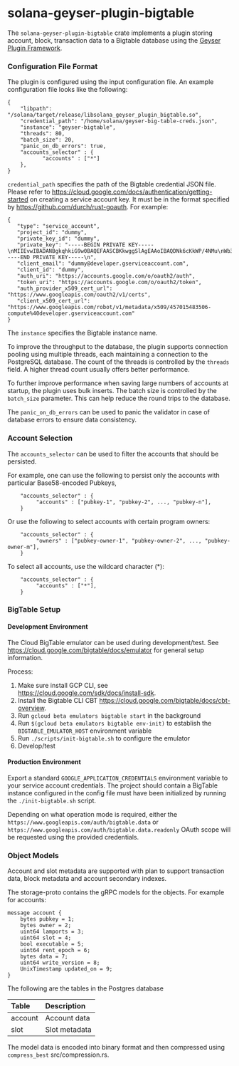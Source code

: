 # solana-geyser-plugin-bigtable
The `solana-geyser-plugin-bigtable` crate implements a plugin storing
account, block, transaction data to a Bigtable database using the 
[Geyser Plugin Framework](https://docs.solana.com/developing/plugins/geyser_plugin).


### Configuration File Format

The plugin is configured using the input configuration file. An example
configuration file looks like the following:

```
{
    "libpath": "/solana/target/release/libsolana_geyser_plugin_bigtable.so",
	"credential_path": "/home/solana/geyser-big-table-creds.json",
	"instance": "geyser-bigtable",
	"threads": 80,
	"batch_size": 20,
	"panic_on_db_errors": true,
	"accounts_selector" : {
           "accounts" : ["*"]
    },
}
```

`credential_path` specifies the path of the Bigtable credential JSON file.
Please refer to https://cloud.google.com/docs/authentication/getting-started
on creating a service account key.
It must be in the format specified by https://github.com/durch/rust-goauth. For example:

```
{
   "type": "service_account",
   "project_id": "dummy",
   "private_key_id": "dummy",
   "private_key": "-----BEGIN PRIVATE KEY-----\nMIIEvwIBADANBgkqhkiG9w0BAQEFAASCBKkwggSlAgEAAoIBAQDNk6cKkWP/4NMu\nWb3s24YHfM639IXzPtTev06PUVVQnyHmT1bZgQ/XB6BvIRaReqAqnQd61PAGtX3e\n8XocTw+u/ZfiPJOf+jrXMkRBpiBh9mbyEIqBy8BC20OmsUc+O/YYh/qRccvRfPI7\n3XMabQ8eFWhI6z/t35oRpvEVFJnSIgyV4JR/L/cjtoKnxaFwjBzEnxPiwtdy4olU\nKO/1maklXexvlO7onC7CNmPAjuEZKzdMLzFszikCDnoKJC8k6+2GZh0/JDMAcAF4\nwxlKNQ89MpHVRXZ566uKZg0MqZqkq5RXPn6u7yvNHwZ0oahHT+8ixPPrAEjuPEKM\nUPzVRz71AgMBAAECggEAfdbVWLW5Befkvam3hea2+5xdmeN3n3elrJhkiXxbAhf3\nE1kbq9bCEHmdrokNnI34vz0SWBFCwIiWfUNJ4UxQKGkZcSZto270V8hwWdNMXUsM\npz6S2nMTxJkdp0s7dhAUS93o9uE2x4x5Z0XecJ2ztFGcXY6Lupu2XvnW93V9109h\nkY3uICLdbovJq7wS/fO/AL97QStfEVRWW2agIXGvoQG5jOwfPh86GZZRYP9b8VNw\ntkAUJe4qpzNbWs9AItXOzL+50/wsFkD/iWMGWFuU8DY5ZwsL434N+uzFlaD13wtZ\n63D+tNAxCSRBfZGQbd7WxJVFfZe/2vgjykKWsdyNAQKBgQDnEBgSI836HGSRk0Ub\nDwiEtdfh2TosV+z6xtyU7j/NwjugTOJEGj1VO/TMlZCEfpkYPLZt3ek2LdNL66n8\nDyxwzTT5Q3D/D0n5yE3mmxy13Qyya6qBYvqqyeWNwyotGM7hNNOix1v9lEMtH5Rd\nUT0gkThvJhtrV663bcAWCALmtQKBgQDjw2rYlMUp2TUIa2/E7904WOnSEG85d+nc\norhzthX8EWmPgw1Bbfo6NzH4HhebTw03j3NjZdW2a8TG/uEmZFWhK4eDvkx+rxAa\n6EwamS6cmQ4+vdep2Ac4QCSaTZj02YjHb06Be3gptvpFaFrotH2jnpXxggdiv8ul\n6x+ooCffQQKBgQCR3ykzGoOI6K/c75prELyR+7MEk/0TzZaAY1cSdq61GXBHLQKT\nd/VMgAN1vN51pu7DzGBnT/dRCvEgNvEjffjSZdqRmrAVdfN/y6LSeQ5RCfJgGXSV\nJoWVmMxhCNrxiX3h01Xgp/c9SYJ3VD54AzeR/dwg32/j/oEAsDraLciXGQKBgQDF\nMNc8k/DvfmJv27R06Ma6liA6AoiJVMxgfXD8nVUDW3/tBCVh1HmkFU1p54PArvxe\nchAQqoYQ3dUMBHeh6ZRJaYp2ATfxJlfnM99P1/eHFOxEXdBt996oUMBf53bZ5cyJ\n/lAVwnQSiZy8otCyUDHGivJ+mXkTgcIq8BoEwERFAQKBgQDmImBaFqoMSVihqHIf\nDa4WZqwM7ODqOx0JnBKrKO8UOc51J5e1vpwP/qRpNhUipoILvIWJzu4efZY7GN5C\nImF9sN3PP6Sy044fkVPyw4SYEisxbvp9tfw8Xmpj/pbmugkB2ut6lz5frmEBoJSN\n3osZlZTgx+pM3sO6ITV6U4ID2Q==\n-----END PRIVATE KEY-----\n",
   "client_email": "dummy@developer.gserviceaccount.com",
   "client_id": "dummy",
   "auth_uri": "https://accounts.google.com/o/oauth2/auth",
   "token_uri": "https://accounts.google.com/o/oauth2/token",
   "auth_provider_x509_cert_url": "https://www.googleapis.com/oauth2/v1/certs",
   "client_x509_cert_url": "https://www.googleapis.com/robot/v1/metadata/x509/457015483506-compute%40developer.gserviceaccount.com"
}

```

The `instance` specifies the Bigtable instance name.

To improve the throughput to the database, the plugin supports connection pooling
using multiple threads, each maintaining a connection to the PostgreSQL database.
The count of the threads is controlled by the `threads` field. A higher thread
count usually offers better performance.

To further improve performance when saving large numbers of accounts at
startup, the plugin uses bulk inserts. The batch size is controlled by the
`batch_size` parameter. This can help reduce the round trips to the database.

The `panic_on_db_errors` can be used to panic the validator in case of database
errors to ensure data consistency.


### Account Selection

The `accounts_selector` can be used to filter the accounts that should be persisted.

For example, one can use the following to persist only the accounts with particular
Base58-encoded Pubkeys,

```
    "accounts_selector" : {
         "accounts" : ["pubkey-1", "pubkey-2", ..., "pubkey-n"],
    }
```

Or use the following to select accounts with certain program owners:

```
    "accounts_selector" : {
         "owners" : ["pubkey-owner-1", "pubkey-owner-2", ..., "pubkey-owner-m"],
    }
```

To select all accounts, use the wildcard character (*):

```
    "accounts_selector" : {
         "accounts" : ["*"],
    }
```

### BigTable Setup

#### Development Environment
The Cloud BigTable emulator can be used during development/test.  See
https://cloud.google.com/bigtable/docs/emulator for general setup information.

Process:
1. Make sure install GCP CLI, see https://cloud.google.com/sdk/docs/install-sdk.
2. Install the Bigtable CLI CBT https://cloud.google.com/bigtable/docs/cbt-overview.
3. Run `gcloud beta emulators bigtable start` in the background
4. Run `$(gcloud beta emulators bigtable env-init)` to establish the `BIGTABLE_EMULATOR_HOST` environment variable
5. Run `./scripts/init-bigtable.sh` to configure the emulator
6. Develop/test

#### Production Environment
Export a standard `GOOGLE_APPLICATION_CREDENTIALS` environment variable to your
service account credentials.  The project should contain a BigTable instance
configured in the config file must have been initialized by running the `./init-bigtable.sh` script.

Depending on what operation mode is required, either the
`https://www.googleapis.com/auth/bigtable.data` or
`https://www.googleapis.com/auth/bigtable.data.readonly` OAuth scope will be
requested using the provided credentials.

### Object Models

Account and slot metadata are supported with plan to support transaction data, block metadata and account secondary indexes.

The storage-proto contains the gRPC models for the objects. For example for accounts:

```
message account {
    bytes pubkey = 1;
    bytes owner = 2;
    uint64 lamports = 3;
    uint64 slot = 4;
    bool executable = 5;
    uint64 rent_epoch = 6;
    bytes data = 7;
    uint64 write_version = 8;
    UnixTimestamp updated_on = 9;
}
```

The following are the tables in the Postgres database

| Table         | Description             |
|:--------------|:------------------------|
| account       | Account data            |
| slot          | Slot metadata           |


The model data is encoded into binary format and then compressed using `compress_best`
src/compression.rs.